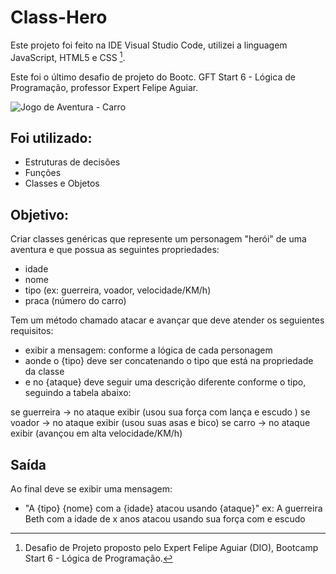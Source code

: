 # Class-Hero

Este projeto foi feito na IDE Visual Studio Code, utilizei a linguagem JavaScript, HTML5 e CSS [^1].

Este foi o último desafio de projeto do Bootc. GFT Start 6 - Lógica de Programação, professor Expert Felipe Aguiar.

![Jogo de Aventura - Carro](https://github.com/user-attachments/assets/752fa69a-be7e-4f69-b9ce-6721ba9d426f)


## Foi utilizado:

- Estruturas de decisões
- Funções
- Classes e Objetos

## Objetivo:

Criar classes genéricas que represente um personagem "herói" de uma aventura e que possua as seguintes propriedades:
- idade
- nome
- tipo (ex: guerreira, voador, velocidade/KM/h)
- praca (número do carro)

Tem um método chamado atacar e avançar que deve atender os seguientes requisitos:

- exibir a mensagem: conforme a lógica de cada personagem
- aonde o {tipo} deve ser concatenando o tipo que está na propriedade da classe
- e no {ataque} deve seguir uma descrição diferente conforme o tipo, seguindo a tabela abaixo:

se guerreira -> no ataque exibir (usou sua força com lança e escudo )
se voador -> no ataque exibir (usou suas asas e bico)
se carro -> no ataque exibir (avançou em alta velocidade/KM/h)

## Saída

Ao final deve se exibir uma mensagem:

- "A {tipo} {nome} com a {idade} atacou usando {ataque}"
  ex: A guerreira Beth com a idade de x anos atacou usando sua força com e escudo

  [^1]: Desafio de Projeto proposto pelo Expert Felipe Aguiar (DIO), Bootcamp Start 6 - Lógica de Programação.

